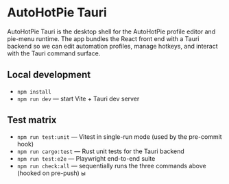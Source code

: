 # AutoHotPie Tauri

AutoHotPie Tauri is the desktop shell for the AutoHotPie profile editor and pie-menu runtime. The app bundles the React front end with a Tauri backend so we can edit automation profiles, manage hotkeys, and interact with the Tauri command surface.

## Local development

- `npm install`
- `npm run dev` — start Vite + Tauri dev server

## Test matrix

- `npm run test:unit` — Vitest in single-run mode (used by the pre-commit hook)
- `npm run cargo:test` — Rust unit tests for the Tauri backend
- `npm run test:e2e` — Playwright end-to-end suite
- `npm run check:all` — sequentially runs the three commands above (hooked on pre-push)
ы